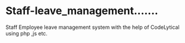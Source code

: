 # Staff-leave_management.......
Staff Employee leave management system with the help of CodeLytical using php ,js etc.
